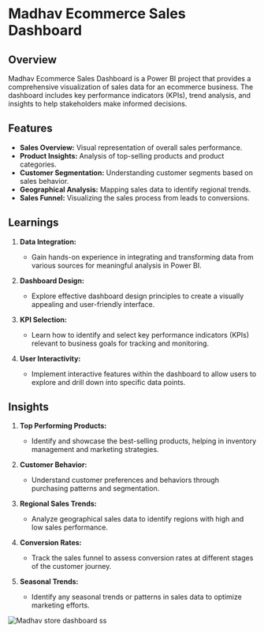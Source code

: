 # Madhav Ecommerce Sales Dashboard

## Overview

Madhav Ecommerce Sales Dashboard is a Power BI project that provides a comprehensive visualization of sales data for an ecommerce business. The dashboard includes key performance indicators (KPIs), trend analysis, and insights to help stakeholders make informed decisions.

## Features

- **Sales Overview:** Visual representation of overall sales performance.
- **Product Insights:** Analysis of top-selling products and product categories.
- **Customer Segmentation:** Understanding customer segments based on sales behavior.
- **Geographical Analysis:** Mapping sales data to identify regional trends.
- **Sales Funnel:** Visualizing the sales process from leads to conversions.

## Learnings

1. **Data Integration:**
   - Gain hands-on experience in integrating and transforming data from various sources for meaningful analysis in Power BI.

2. **Dashboard Design:**
   - Explore effective dashboard design principles to create a visually appealing and user-friendly interface.

3. **KPI Selection:**
   - Learn how to identify and select key performance indicators (KPIs) relevant to business goals for tracking and monitoring.

4. **User Interactivity:**
   - Implement interactive features within the dashboard to allow users to explore and drill down into specific data points.

## Insights

1. **Top Performing Products:**
   - Identify and showcase the best-selling products, helping in inventory management and marketing strategies.

2. **Customer Behavior:**
   - Understand customer preferences and behaviors through purchasing patterns and segmentation.

3. **Regional Sales Trends:**
   - Analyze geographical sales data to identify regions with high and low sales performance.

4. **Conversion Rates:**
   - Track the sales funnel to assess conversion rates at different stages of the customer journey.

5. **Seasonal Trends:**
   - Identify any seasonal trends or patterns in sales data to optimize marketing efforts.
  
![Madhav store dashboard ss](https://github.com/RaveenaSoyal/Madhav-Ecommerce-Sales-Dashboard/assets/162892512/683ae3f9-b8d1-4757-8e71-7e9bb8240fdf)


